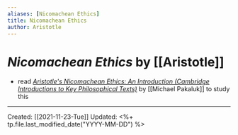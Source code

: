 ```yaml
---
aliases: [Nicomachean Ethics]
title: Nicomachean Ethics
author: Aristotle
---
```

# *Nicomachean Ethics* by [[Aristotle]]


- read *[Aristotle's Nicomachean Ethics: An Introduction (Cambridge Introductions to Key Philosophical Texts)](https://www.amazon.com/Aristotles-Nicomachean-Ethics-Introductions-Philosophical-ebook/dp/B00QIT2YLA)* by [[Michael Pakaluk]] to study this 

---
Created: [[2021-11-23-Tue]]
Updated: <%+ tp.file.last_modified_date("YYYY-MM-DD") %>

